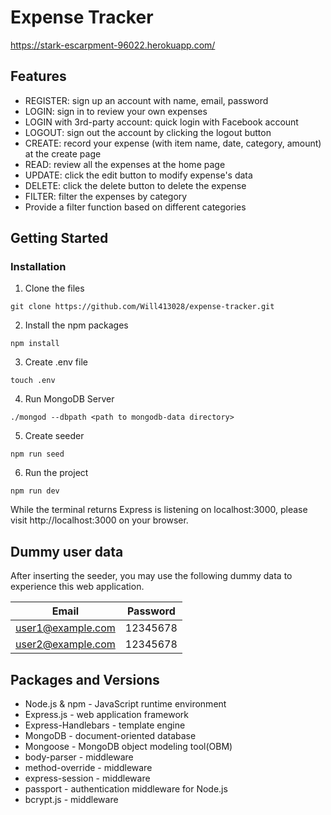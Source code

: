# Expense Tracker
https://stark-escarpment-96022.herokuapp.com/
## Features

- REGISTER: sign up an account with name, email, password
- LOGIN: sign in to review your own expenses
- LOGIN with 3rd-party account: quick login with Facebook account
- LOGOUT: sign out the account by clicking the logout button
- CREATE: record your expense (with item name, date, category, amount) at the create page
- READ: review all the expenses at the home page
- UPDATE: click the edit button to modify expense's data
- DELETE: click the delete button to delete the expense
- FILTER: filter the expenses by category
- Provide a filter function based on different categories

## Getting Started

### Installation

1. Clone the files
``` 
git clone https://github.com/Will413028/expense-tracker.git
```

2. Install the npm packages

```
npm install 
```

3. Create .env file
```
touch .env
```
4. Run MongoDB Server
```
./mongod --dbpath <path to mongodb-data directory>
```
5. Create seeder

```
npm run seed
```
6. Run the project
```
npm run dev
```
While the terminal returns Express is listening on localhost:3000, please visit http://localhost:3000 on your browser.

## Dummy user data
After inserting the seeder, you may use the following dummy data to experience this web application.

| Email              | Password |
| -------------------| ---------|
| user1@example.com  | 12345678 |
| user2@example.com  | 12345678 |

## Packages and Versions

- Node.js & npm - JavaScript runtime environment
- Express.js - web application framework
- Express-Handlebars - template engine
- MongoDB - document-oriented database
- Mongoose - MongoDB object modeling tool(OBM)
- body-parser - middleware
- method-override - middleware
- express-session - middleware
- passport - authentication middleware for Node.js
- bcrypt.js - middleware